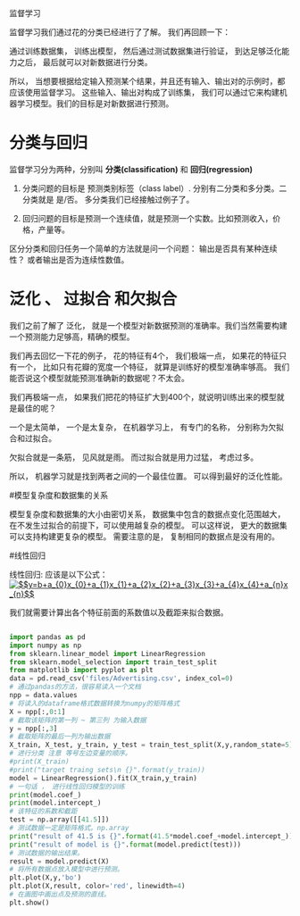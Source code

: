 监督学习

监督学习我们通过花的分类已经进行了了解。 我们再回顾一下： 

通过训练数据集， 训练出模型， 然后通过测试数据集进行验证， 到达足够泛化能力之后， 最后就可以对新数据进行分类。 

所以， 当想要根据给定输入预测某个结果，并且还有输入、输出对的示例时，都应该使用监督学习。
这些输入、输出对构成了训练集， 我们可以通过它来构建机器学习模型。我们的目标是对新数据进行预测。


# 分类与回归

监督学习分为两种，分别叫 <b>分类(classification)</b>  和  <b>回归(regression)</b>

1. 分类问题的目标是 预测类别标签（class label）. 分别有二分类和多分类。二分类就是 是/否。 多分类我们已经接触过例子了。 

2. 回归问题的目标是预测一个连续值，就是预测一个实数。比如预测收入，价格，产量等。

区分分类和回归任务一个简单的方法就是问一个问题： 输出是否具有某种连续性？ 或者输出是否为连续性数值。


# 泛化 、 过拟合 和欠拟合

我们之前了解了 泛化， 就是一个模型对新数据预测的准确率。我们当然需要构建一个预测能力足够高，精确的模型。 

我们再去回忆一下花的例子， 花的特征有4个， 我们极端一点， 如果花的特征只有一个， 比如只有花瓣的宽度一个特征， 就算是训练好的模型准确率够高。 我们能否说这个模型就能预测准确新的数据呢？不太会。

我们再极端一点， 如果我们把花的特征扩大到400个，就说明训练出来的模型就是最佳的呢？ 

一个是太简单， 一个是太复杂， 在机器学习上， 有专门的名称， 分别称为欠拟合和过拟合。 

欠拟合就是一条筋， 见风就是雨。
 而过拟合就是用力过猛， 考虑过多。
 
 所以， 机器学习就是找到两者之间的一个最佳位置。 可以得到最好的泛化性能。 
 
#模型复杂度和数据集的关系

模型复杂度和数据集的大小由密切关系， 数据集中包含的数据点变化范围越大， 在不发生过拟合的前提下，可以使用越复杂的模型。 可以这样说， 更大的数据集可以支持构建更复杂的模型。
需要注意的是， 复制相同的数据点是没有用的。 

#线性回归   

线性回归: 应该是以下公式：
<a href="https://www.codecogs.com/eqnedit.php?latex=$$y=b&plus;a_{0}x_{0}&plus;a_{1}x_{1}&plus;a_{2}x_{2}&plus;a_{3}x_{3}&plus;a_{4}x_{4}&plus;a_{n}x_{n}$$" target="_blank"><img src="https://latex.codecogs.com/gif.latex?$$y=b&plus;a_{0}x_{0}&plus;a_{1}x_{1}&plus;a_{2}x_{2}&plus;a_{3}x_{3}&plus;a_{4}x_{4}&plus;a_{n}x_{n}$$" title="$$y=b+a_{0}x_{0}+a_{1}x_{1}+a_{2}x_{2}+a_{3}x_{3}+a_{4}x_{4}+a_{n}x_{n}$$" /></a>

我们就需要计算出各个特征前面的系数值以及截距来拟合数据。 

```Python

import pandas as pd
import numpy as np
from sklearn.linear_model import LinearRegression
from sklearn.model_selection import train_test_split
from matplotlib import pyplot as plt
data = pd.read_csv('files/Advertising.csv', index_col=0)
# 通过pandas的方法，很容易读入一个文档
npp = data.values
# 将读入的dataframe格式数据转换为numpy的矩阵格式
X = npp[:,0:1]
# 截取该矩阵的第一列 ~ 第三列 为输入数据
y = npp[:,3]
# 截取矩阵的最后一列为输出数据
X_train, X_test, y_train, y_test = train_test_split(X,y,random_state=5)
# 进行分类 注意 等号左边变量的顺序。
#print(X_train)
#print("target traing sets\n {}".format(y_train))
model = LinearRegression().fit(X_train,y_train)
# 一句话 ， 进行线性回归模型的训练
print(model.coef_)
print(model.intercept_)
# 该特征的系数和截距
test = np.array([[41.5]])
# 测试数据一定是矩阵格式。np.array
print("result of 41.5 is {}".format(41.5*model.coef_+model.intercept_))
print("result of model is {}".format(model.predict(test)))
# 测试数据的输出结果。
result = model.predict(X)
# 将所有数据点放入模型中进行预测。
plt.plot(X,y,'bo')
plt.plot(X,result, color='red', linewidth=4)
# 在画图中画出点及预测的直线。
plt.show()
```

